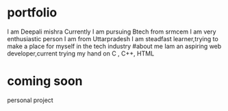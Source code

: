 # portfolio
I am Deepali mishra
Currently I am pursuing Btech from srmcem
I am very enthusiastic person
I am from Uttarpradesh 
I am steadfast learner,trying to make a place  for myself in the tech industry
#about me
Iam an aspiring web developer,current trying my hand on
C , C++, HTML
# coming soon
personal project
